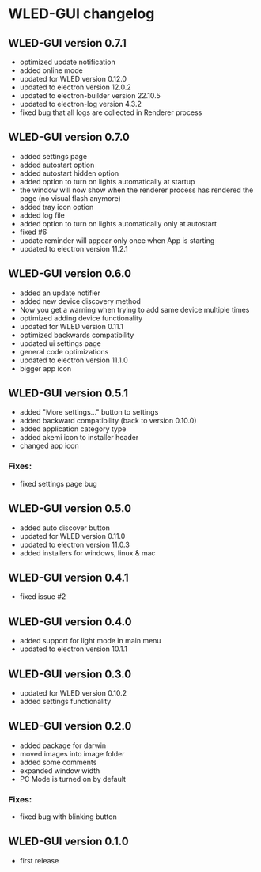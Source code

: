 # WLED-GUI changelog

## WLED-GUI version 0.7.1
- optimized update notification
- added online mode
- updated for WLED version 0.12.0
- updated to electron version 12.0.2
- updated to electron-builder version 22.10.5
- updated to electron-log version 4.3.2
- fixed bug that all logs are collected in Renderer process

## WLED-GUI version 0.7.0
- added settings page
- added autostart option
- added autostart hidden option
- added option to turn on lights automatically at startup
- the window will now show when the renderer process has rendered the page (no visual flash anymore)
- added tray icon option
- added log file
- added option to turn on lights automatically only at autostart
- fixed #6
- update reminder will appear only once when App is starting
- updated to electron version 11.2.1

## WLED-GUI version 0.6.0
- added an update notifier
- added new device discovery method
- Now you get a warning when trying to add same device multiple times
- optimized adding device functionality
- updated for WLED version 0.11.1
- optimized backwards compatibility
- updated ui settings page
- general code optimizations
- updated to electron version 11.1.0
- bigger app icon

## WLED-GUI version 0.5.1
- added "More settings..." button to settings
- added backward compatibility (back to version 0.10.0)
- added application category type
- added akemi icon to installer header
- changed app icon
### Fixes:
- fixed settings page bug

## WLED-GUI version 0.5.0
- added auto discover button
- updated for WLED version 0.11.0
- updated to electron version 11.0.3
- added installers for windows, linux & mac

## WLED-GUI version 0.4.1
- fixed issue #2

## WLED-GUI version 0.4.0
- added support for light mode in main menu
- updated to electron version 10.1.1

## WLED-GUI version 0.3.0
- updated for WLED version 0.10.2
- added settings functionality

## WLED-GUI version 0.2.0
- added package for darwin
- moved images into image folder
- added some comments
- expanded window width
- PC Mode is turned on by default
### Fixes:
- fixed bug with blinking button

## WLED-GUI version 0.1.0
- first release
